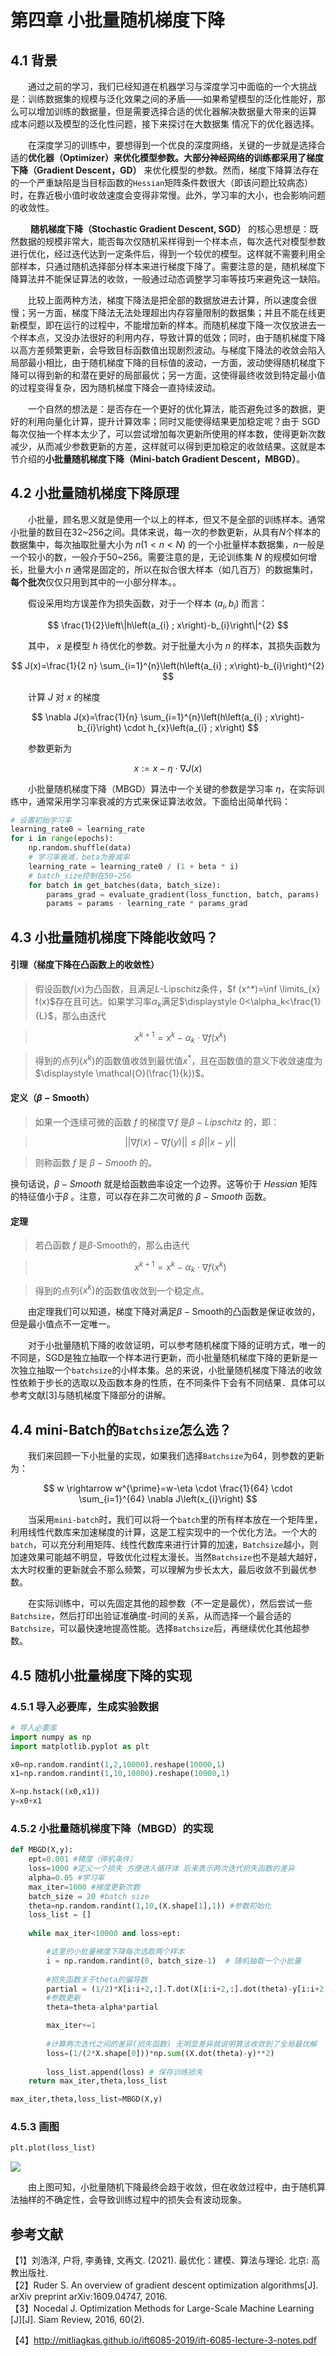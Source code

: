 # 第四章 小批量随机梯度下降

## 4.1 背景

&emsp;&emsp;通过之前的学习，我们已经知道在机器学习与深度学习中面临的一个大挑战是：训练数据集的规模与泛化效果之间的矛盾——如果希望模型的泛化性能好，那么可以增加训练的数据量，但是需要选择合适的优化器解决数据量大带来的运算 成本问题以及模型的泛化性问题，接下来探讨在大数据集 情况下的优化器选择。

&emsp;&emsp;在深度学习的训练中，要想得到一个优良的深度网络，关键的一步就是选择合适的**优化器（Optimizer）**来优化模型参数。大部分神经网络的训练都采用了**梯度下降（Gradient Descent，GD）** 来优化模型的参数。然而，梯度下降算法存在的一个严重缺陷是当目标函数的`Hessian`矩阵条件数很大（即该问题比较病态）时，在靠近极小值时收敛速度会变得非常慢。此外，学习率的大小，也会影响问题的收敛性。

&emsp;&emsp; **随机梯度下降（Stochastic Gradient Descent, SGD）** 的核心思想是：既然数据的规模非常大，能否每次仅随机采样得到一个样本点，每次迭代对模型参数进行优化，经过迭代达到一定条件后，得到一个较优的模型。这样就不需要利用全部样本，只通过随机选择部分样本来进行梯度下降了。需要注意的是，随机梯度下降算法并不能保证算法的收敛，一般通过动态调整学习率等技巧来避免这一缺陷。

&emsp;&emsp;比较上面两种方法，梯度下降法是把全部的数据放进去计算，所以速度会很慢；另一方面，梯度下降法无法处理超出内存容量限制的数据集；并且不能在线更新模型，即在运行的过程中，不能增加新的样本。而随机梯度下降一次仅放进去一个样本点，又没办法很好的利用内存，导致计算的低效；同时，由于随机梯度下降以高方差频繁更新，会导致目标函数值出现剧烈波动。与梯度下降法的收敛会陷入局部最小相比，由于随机梯度下降的目标值的波动，一方面，波动使得随机梯度下降可以得到新的和潜在更好的局部最优；另一方面，这使得最终收敛到特定最小值的过程变得复杂，因为随机梯度下降会一直持续波动。

&emsp;&emsp;一个自然的想法是：是否存在一个更好的优化算法，能否避免过多的数据，更好的利用向量化计算，提升计算效率；同时又能使得结果更加稳定呢？由于 SGD 每次仅抽一个样本太少了，可以尝试增加每次更新所使用的样本数，使得更新次数减少，从而减少参数更新的方差，这样就可以得到更加稳定的收敛结果。这就是本节介绍的**小批量随机梯度下降（Mini-batch Gradient Descent，MBGD）**。

## 4.2 小批量随机梯度下降原理

&emsp;&emsp;小批量，顾名思义就是使用一个以上的样本，但又不是全部的训练样本。通常小批量的数目在32\~256之间。具体来说，每一次的参数更新，从具有$N$个样本的数据集中，每次抽取批量大小为 $n(1 < n < N)$ 的一个小批量样本数据集，$n$一般是一个较小的数，一般介于50\~256。需要注意的是，无论训练集 $N$ 的规模如何增长，批量大小 $n$ 通常是固定的，所以在拟合很大样本（如几百万）的数据集时，**每个批次**仅仅只用到其中的一小部分样本。。

&emsp;&emsp;假设采用均方误差作为损失函数，对于一个样本 $(a_i,b_i)$ 而言：

$$
\frac{1}{2}\left\|h\left(a_{i} ; x\right)-b_{i}\right\|^{2}
$$

&emsp;&emsp;其中， $x$ 是模型 $h$ 待优化的参数。对于批量大小为 $n$ 的样本，其损失函数为

$$
J(x)=\frac{1}{2 n} \sum_{i=1}^{n}\left(h\left(a_{i} ; x\right)-b_{i}\right)^{2}
$$

&emsp;&emsp;计算 $J$ 对 $x$ 的梯度

$$
\nabla J(x)=\frac{1}{n} \sum_{i=1}^{n}\left(h\left(a_{i} ; x\right)-b_{i}\right) \cdot h_{x}\left(a_{i} ; x\right)
$$

&emsp;&emsp;参数更新为

$$
x:=x-\eta \cdot \nabla J(x)
$$

&emsp;&emsp;小批量随机梯度下降（MBGD）算法中一个关键的参数是学习率 $\eta$，在实际训练中，通常采用学习率衰减的方式来保证算法收敛。下面给出简单代码：

```python
# 设置初始学习率
learning_rate0 = learning_rate 
for i in range(epochs):
    np.random.shuffle(data)
    # 学习率衰减，beta为衰减率
    learning_rate = learning_rate0 / (1 + beta * i) 
    # batch_size控制在50~256
    for batch in get_batches(data, batch_size): 
        params_grad = evaluate_gradient(loss_function, batch, params)
        params = params - learning_rate * params_grad
```

## 4.3 小批量随机梯度下降能收敛吗？

#### 引理（梯度下降在凸函数上的收敛性）

> 假设函数$f(x)$为凸函数，且满足$L \text{-Lipschitz}$条件，$f (x^*)=\inf \limits_{x} f(x)$存在且可达。如果学习率$\alpha_k$满足$\displaystyle 0<\alpha_k<\frac{1}{L}$，那么由迭代

> $$
> x^{k+1}=x^{k}-\alpha_{k} \cdot \nabla f\left(x^{k}\right)
> $$

> 得到的点列$\{x^k\}$的函数值收敛到最优值$x^*$，且在函数值的意义下收敛速度为$\displaystyle \mathcal{O}(\frac{1}{k})$。

#### 定义（$\beta-\text{Smooth}$）

> 如果一个连续可微的函数 $f$ 的梯度$\nabla f$ 是$\beta-Lipschitz$ 的，即：

> $$
> ||\nabla f(x) - \nabla f(y)|| \leq \beta||x-y||
> $$

> 则称函数 $f$ 是 $\beta-Smooth$ 的。 

换句话说，$\beta-Smooth$ 就是给函数曲率设定一个边界。这等价于 $Hessian$ 矩阵的特征值小于$\beta$ 。注意，可以存在非二次可微的 $\beta-Smooth$ 函数。

#### 定理

> 若凸函数 $f$ 是$\beta\text{-Smooth}$的，那么由迭代

> $$
> x^{k+1}=x^{k}-\alpha_{k} \cdot \nabla f\left(x^{k}\right)
> $$

> 得到的点列$\{x^k\}$的函数值收敛到一个稳定点。

&emsp;&emsp;由定理我们可以知道，梯度下降对满足$\beta-\text{Smooth}$的凸函数是保证收敛的，但是最小值点不一定唯一。

&emsp;&emsp;对于小批量随机下降的收敛证明，可以参考随机梯度下降的证明方式，唯一的不同是，SGD是独立抽取一个样本进行更新，而小批量随机梯度下降的更新是一次独立抽取一个```batchsize```的小样本集。总的来说，小批量随机梯度下降法的收敛性依赖于步长的选取以及函数本身的性质，在不同条件下会有不同结果．具体可以参考文献\[3\]与随机梯度下降部分的讲解。

## 4.4 mini-Batch的```Batchsize```怎么选？

&emsp;&emsp;我们来回顾一下小批量的实现，如果我们选择```Batchsize```为64，则参数的更新为：

$$
w \rightarrow w^{\prime}=w-\eta \cdot \frac{1}{64} \cdot \sum_{i=1}^{64} \nabla J\left(x_{i}\right)
$$

&emsp;&emsp;当采用`mini-batch`时，我们可以将一个`batch`里的所有样本放在一个矩阵里，利用线性代数库来加速梯度的计算，这是工程实现中的一个优化方法。一个大的`batch`，可以充分利用矩阵、线性代数库来进行计算的加速，```Batchsize```越小，则加速效果可能越不明显，导致优化过程太漫长。当然```Batchsize```也不是越大越好，太大时权重的更新就会不那么频繁，可以理解为步长太大，最后收敛不到最优参数。

&emsp;&emsp;在实际训练中，可以先固定其他的超参数（不一定是最优），然后尝试一些```Batchsize```，然后打印出验证准确度-时间的关系，从而选择一个最合适的```Batchsize```，可以最快速地提高性能。选择```Batchsize```后，再继续优化其他超参数。

## 4.5 随机小批量梯度下降的实现

### 4.5.1 导入必要库，生成实验数据

```python
# 导入必要库
import numpy as np
import matplotlib.pyplot as plt

x0=np.random.randint(1,2,10000).reshape(10000,1) 
x1=np.random.randint(1,10,10000).reshape(10000,1)

X=np.hstack((x0,x1))
y=x0+x1
```

### 4.5.2 小批量随机梯度下降（MBGD）的实现

```python
def MBGD(X,y):
    ept=0.001 #精度（停机条件）
    loss=1000 #定义一个损失 方便进入循环体 后来表示两次迭代损失函数的差异
    alpha=0.05 #学习率
    max_iter=1000 #梯度更新次数
    batch_size = 20 #batch size
    theta=np.random.randint(1,10,(X.shape[1],1)) #参数初始化
    loss_list = []
    
    while max_iter<10000 and loss>ept:

        #这里的小批量梯度下降每次选取两个样本
        i = np.random.randint(0, batch_size-1)  # 随机抽取一个小批量
		
        #损失函数关于theta的偏导数 
        partial = (1/2)*X[i:i+2,:].T.dot(X[i:i+2,:].dot(theta)-y[i:i+2,:]) 		   
        #参数更新
        theta=theta-alpha*partial

        max_iter+=1
        
        #计算两次迭代之间的差异(损失函数) 无明显差异就说明算法收敛到了全局最优解
        loss=(1/(2*X.shape[0]))*np.sum((X.dot(theta)-y)**2) 
        
        loss_list.append(loss) # 保存训练损失	
    return max_iter,theta,loss_list

max_iter,theta,loss_list=MBGD(X,y)
```

### 4.5.3 画图

```python
plt.plot(loss_list)
```

![](./images/ch04/01.png)

&emsp;&emsp;由上图可知，小批量随机下降最终会趋于收敛，但在收敛过程中，由于随机算法抽样的不确定性，会导致训练过程中的损失会有波动现象。

## 参考文献

【1】刘浩洋, 户将, 李勇锋, 文再文. (2021). 最优化：建模、算法与理论. 北京: 高教出版社.  
【2】Ruder S. An overview of gradient descent optimization algorithms[J]. arXiv preprint arXiv:1609.04747, 2016.  
【3】Nocedal J. Optimization Methods for Large-Scale Machine Learning [J][J]. Siam Review, 2016, 60(2).  

【4】http://mitliagkas.github.io/ift6085-2019/ift-6085-lecture-3-notes.pdf

